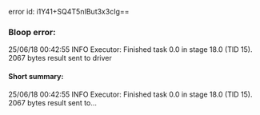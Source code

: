 error id: i1Y41+SQ4T5nIBut3x3cIg==
### Bloop error:

25/06/18 00:42:55 INFO Executor: Finished task 0.0 in stage 18.0 (TID 15). 2067 bytes result sent to driver
#### Short summary: 

25/06/18 00:42:55 INFO Executor: Finished task 0.0 in stage 18.0 (TID 15). 2067 bytes result sent to...